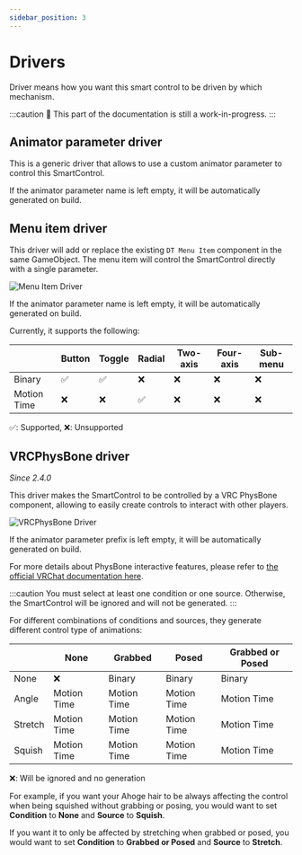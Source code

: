```yaml
---
sidebar_position: 3
---
```


# Drivers

Driver means how you want this smart control to be driven by which mechanism.

:::caution
🚧 This part of the documentation is still a work-in-progress.
:::

## Animator parameter driver

This is a generic driver that allows to use a custom animator parameter to control this SmartControl.

If the animator parameter name is left empty, it will be automatically generated on build.

## Menu item driver

This driver will add or replace the existing `DT Menu Item` component in the same GameObject.
The menu item will control the SmartControl directly with a single parameter.

![Menu Item Driver](/img/smartcontrol-basics-driver-menuitem.PNG)

If the animator parameter name is left empty, it will be automatically generated on build.

Currently, it supports the following:

|             | Button | Toggle | Radial | Two-axis | Four-axis | Sub-menu |
|-------------|--------|--------|--------|----------|-----------|----------|
| Binary      | ✅     | ✅    | ❌     | ❌      | ❌        | ❌      | 
| Motion Time | ❌     | ❌    | ✅     | ❌      | ❌        | ❌      | 

✅: Supported, ❌: Unsupported

## VRCPhysBone driver

*Since 2.4.0*

This driver makes the SmartControl to be controlled by a VRC PhysBone component, allowing
to easily create controls to interact with other players.

![VRCPhysBone Driver](/img/smartcontrol-basics-driver-vrcphysbone.png)

If the animator parameter prefix is left empty, it will be automatically generated on build.

For more details about PhysBone interactive features, please refer to [the official VRChat documentation here](https://creators.vrchat.com/avatars/avatar-dynamics/physbones/).

:::caution
You must select at least one condition or one source. Otherwise, the SmartControl will be ignored and will not be generated.
:::

For different combinations of conditions and sources, they generate different control type of animations:

|         | None        | Grabbed     | Posed       | Grabbed or Posed |
|---------|-------------|-------------|-------------|------------------|
| None    | ❌          | Binary      | Binary      | Binary           |
| Angle   | Motion Time | Motion Time | Motion Time | Motion Time      |
| Stretch | Motion Time | Motion Time | Motion Time | Motion Time      |
| Squish  | Motion Time | Motion Time | Motion Time | Motion Time      |

❌: Will be ignored and no generation

For example, if you want your Ahoge hair to be always affecting the control when being squished without grabbing or posing,
you would want to set **Condition** to **None** and **Source** to **Squish**.

If you want it to only be affected by stretching when grabbed or posed,
you would want to set **Condition** to **Grabbed or Posed** and **Source** to **Stretch**.

